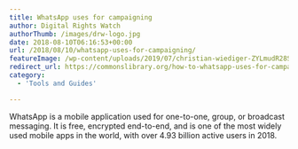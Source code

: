 ```yaml
---
title: WhatsApp uses for campaigning
author: Digital Rights Watch
authorThumb: /images/drw-logo.jpg
date: 2018-08-10T06:16:53+00:00
url: /2018/08/10/whatsapp-uses-for-campaigning/
featureImage: /wp-content/uploads/2019/07/christian-wiediger-ZYLmudR28SA-unsplash-1080x720-1.jpg
redirect_url: https://commonslibrary.org/how-to-whatsapp-uses-for-campaigning/
category:
  - 'Tools and Guides'

---
```

WhatsApp is a mobile application used for one-to-one, group, or broadcast messaging. It is free, encrypted end-to-end, and is one of the most widely used mobile apps in the world, with over 4.93 billion active users in 2018.
